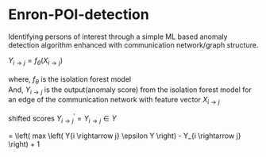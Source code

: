 # Enron-POI-detection
 Identifying persons of interest through a simple ML based anomaly detection algorithm enhanced with communication network/graph structure.

$Y_{i \rightarrow j} = f_\theta \left( X_{i \rightarrow j} \right)$<br><br>
$\text{where, } f_\theta \text{ is the isolation forest model}$<br>
$\text{And, } Y_{i \rightarrow j} \text{ is the output(anomaly score) from the isolation forest model for an edge of the communication network with feature vector } X_{i \rightarrow j}$<br>

$\text{shifted scores } Y^{'}_{i \rightarrow j}=Y_{i \rightarrow j} ∈ Y$ 

= \left( max \left( Y{i \rightarrow j} \epsilon Y \right) - Y_{i \rightarrow j} \right) + 1
